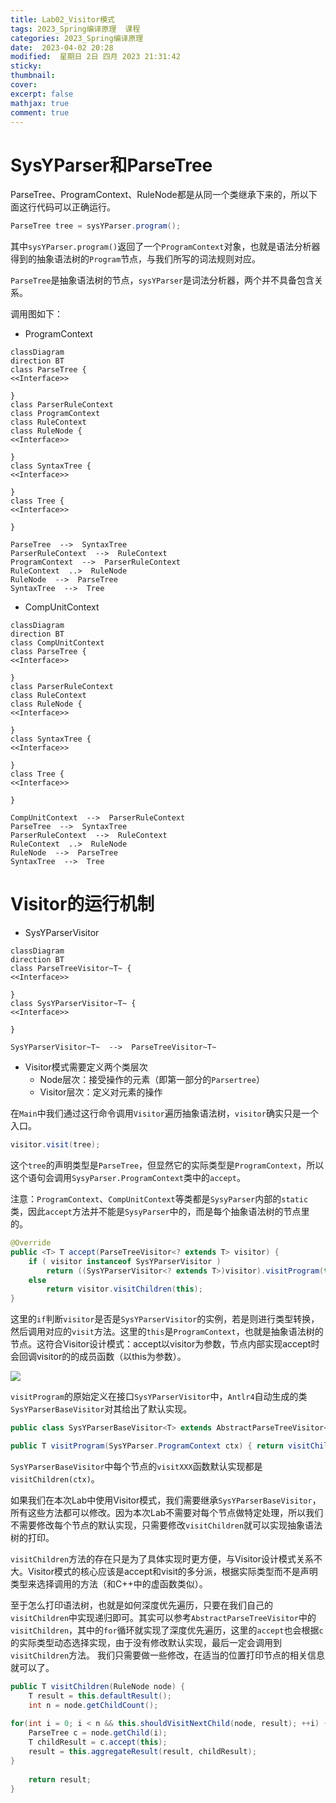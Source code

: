```yaml
---
title: Lab02_Visitor模式
tags: 2023_Spring编译原理  课程
categories: 2023_Spring编译原理
date:  2023-04-02 20:28
modified:  星期日 2日 四月 2023 21:31:42
sticky:
thumbnail:
cover: 
excerpt: false
mathjax: true
comment: true
---
```




# SysYParser和ParseTree

ParseTree、ProgramContext、RuleNode都是从同一个类继承下来的，所以下面这行代码可以正确运行。
```java
ParseTree tree = sysYParser.program();
```
其中`sysYParser.program()`返回了一个`ProgramContext`对象，也就是语法分析器得到的抽象语法树的`Program`节点，与我们所写的词法规则对应。

`ParseTree`是抽象语法树的节点，`sysYParser`是词法分析器，两个并不具备包含关系。


<div style="page-break-after: always;"></div>


调用图如下：
- ProgramContext
```mermaid
classDiagram
direction BT
class ParseTree {
<<Interface>>

}
class ParserRuleContext
class ProgramContext
class RuleContext
class RuleNode {
<<Interface>>

}
class SyntaxTree {
<<Interface>>

}
class Tree {
<<Interface>>

}

ParseTree  -->  SyntaxTree 
ParserRuleContext  -->  RuleContext 
ProgramContext  -->  ParserRuleContext 
RuleContext  ..>  RuleNode 
RuleNode  -->  ParseTree 
SyntaxTree  -->  Tree 

```

<div style="page-break-after: always;"></div>

- CompUnitContext

```mermaid
classDiagram
direction BT
class CompUnitContext
class ParseTree {
<<Interface>>

}
class ParserRuleContext
class RuleContext
class RuleNode {
<<Interface>>

}
class SyntaxTree {
<<Interface>>

}
class Tree {
<<Interface>>

}

CompUnitContext  -->  ParserRuleContext 
ParseTree  -->  SyntaxTree 
ParserRuleContext  -->  RuleContext 
RuleContext  ..>  RuleNode 
RuleNode  -->  ParseTree 
SyntaxTree  -->  Tree 

```

<div style="page-break-after: always;"></div>

# Visitor的运行机制

- SysYParserVisitor
```mermaid
classDiagram
direction BT
class ParseTreeVisitor~T~ {
<<Interface>>

}
class SysYParserVisitor~T~ {
<<Interface>>

}

SysYParserVisitor~T~  -->  ParseTreeVisitor~T~ 

```

- Visitor模式需要定义两个类层次
	- Node层次：接受操作的元素（即第一部分的`Parsertree`）
	- Visitor层次：定义对元素的操作


在`Main`中我们通过这行命令调用`Visitor`遍历抽象语法树，`visitor`确实只是一个入口。
```java
visitor.visit(tree);
```

这个`tree`的声明类型是`ParseTree`，但显然它的实际类型是`ProgramContext`，所以这个语句会调用`SysyParser.ProgramContext`类中的`accept`。

注意：`ProgramContext`、`CompUnitContext`等类都是`SysyParser`内部的`static`类，因此`accept`方法并不能是`SysyParser`中的，而是每个抽象语法树的节点里的。

```java
@Override  
public <T> T accept(ParseTreeVisitor<? extends T> visitor) {  
	if ( visitor instanceof SysYParserVisitor ) 
		return ((SysYParserVisitor<? extends T>)visitor).visitProgram(this);  
	else 
		return visitor.visitChildren(this);  
}
```

这里的`if`判断`visitor`是否是`SysYParserVisitor`的实例，若是则进行类型转换，然后调用对应的`visit`方法。这里的`this`是`ProgramContext`，也就是抽象语法树的节点。这符合Visitor设计模式：accept以visitor为参数，节点内部实现accept时会回调visitor的的成员函数（以this为参数）。

![](https://chillcharlie-img.oss-cn-hangzhou.aliyuncs.com/imgae/2023/03/30/b2f707ed3df21a402d5dd1b2dbe9630d_202303302123676.png)


`visitProgram`的原始定义在接口`SysYParserVisitor`中，`Antlr4`自动生成的类`SysYParserBaseVisitor`对其给出了默认实现。
```java
public class SysYParserBaseVisitor<T> extends AbstractParseTreeVisitor<T> implements SysYParserVisitor<T>
```

```java
public T visitProgram(SysYParser.ProgramContext ctx) { return visitChildren(ctx); }
```

`SysYParserBaseVisitor`中每个节点的`visitXXX`函数默认实现都是`visitChildren(ctx)`。

如果我们在本次Lab中使用Visitor模式，我们需要继承`SysYParserBaseVisitor`，所有这些方法都可以修改。因为本次Lab不需要对每个节点做特定处理，所以我们不需要修改每个节点的默认实现，只需要修改`visitChildren`就可以实现抽象语法树的打印。

`visitChildren`方法的存在只是为了具体实现时更方便，与Visitor设计模式关系不大。Visitor模式的核心应该是accept和visit的多分派，根据实际类型而不是声明类型来选择调用的方法（和C++中的虚函数类似）。

至于怎么打印语法树，也就是如何深度优先遍历，只要在我们自己的`visitChildren`中实现递归即可。其实可以参考`AbstractParseTreeVisitor`中的`visitChildren`，其中的`for`循环就实现了深度优先遍历，这里的`accept`也会根据`c`的实际类型动态选择实现，由于没有修改默认实现，最后一定会调用到`visitChildren`方法。
我们只需要做一些修改，在适当的位置打印节点的相关信息就可以了。

```java
public T visitChildren(RuleNode node) {  
	T result = this.defaultResult();  
	int n = node.getChildCount();  
  
for(int i = 0; i < n && this.shouldVisitNextChild(node, result); ++i) {  
	ParseTree c = node.getChild(i);  
	T childResult = c.accept(this);  
	result = this.aggregateResult(result, childResult);  
}  
  
	return result;  
}
```

